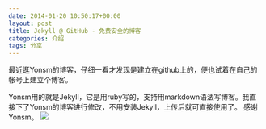 ```yaml
---
date: 2014-01-20 10:50:17+00:00
layout: post
title: Jekyll @ GitHub - 免费安全的博客
categories: 介绍
tags: 分享 
---
```


最近逛Yonsm的博客，仔细一看才发现是建立在github上的，便也试着在自己的帐号上建立个博客。

Yonsm用的就是Jekyll，它是用ruby写的，支持用markdown语法写博客。我直接下了Yonsm的博客进行修改，不用安装Jekyll，上传后就可直接使用了。
感谢Yonsm。
![](https://raw2.github.com/xulihang/xulihang.github.io/master/album/yonsm.PNG)